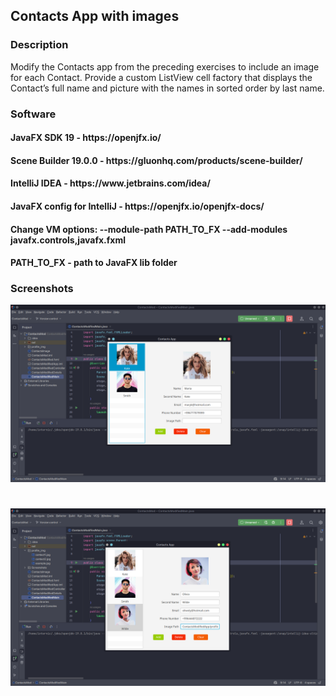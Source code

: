 <h2> Contacts App with images </h2> 

<h3> Description </h3>
Modify the Contacts app from the preceding exercises to include an image for each Contact. Provide a custom ListView cell factory that displays the Contact’s full name and picture with the names in sorted order by last name.


<h3> Software </h3>
<h4>JavaFX SDK 19 -  https://openjfx.io/ </h4>
<h4>Scene Builder 19.0.0 - https://gluonhq.com/products/scene-builder/ </h4>
<h4>IntelliJ IDEA - https://www.jetbrains.com/idea/ </h4>
<h4>JavaFX config for IntelliJ - https://openjfx.io/openjfx-docs/ </h4>
<h4>Change VM options: --module-path PATH_TO_FX --add-modules javafx.controls,javafx.fxml</h4>

<h4>PATH_TO_FX - path to JavaFX lib folder </h4>

<h3> Screenshots </h3>

![](Screenshots/Screenshot_1.png)
#
![](Screenshots/Screenshot_2.png)


